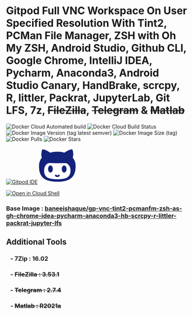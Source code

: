 # Gitpod Full VNC Workspace On User Specified Resolution With Tint2, PCMan File Manager, ZSH with Oh My ZSH, Android Studio, Github CLI, Google Chrome, IntelliJ IDEA, Pycharm, Anaconda3, Android Studio Canary, HandBrake, scrcpy, R, littler, Packrat, JupyterLab, Git LFS, 7z, ~~FileZilla~~, ~~Telegram~~ & ~~Matlab~~

![Docker Cloud Automated build](https://img.shields.io/docker/cloud/automated/baneeishaque/gp-vnc-tint2-pcman-zsh-as-gh-chrome-idea-pycharm-conda3-hb-scrcpy-r-jupyter-lfs-7z-zilla-gram-matlab)
![Docker Cloud Build Status](https://img.shields.io/docker/cloud/build/baneeishaque/gp-vnc-tint2-pcman-zsh-as-gh-chrome-idea-pycharm-conda3-hb-scrcpy-r-jupyter-lfs-7z-zilla-gram-matlab)
![Docker Image Version (tag latest semver)](https://img.shields.io/docker/v/baneeishaque/gp-vnc-tint2-pcman-zsh-as-gh-chrome-idea-pycharm-conda3-hb-scrcpy-r-jupyter-lfs-7z-zilla-gram-matlab/latest)
![Docker Image Size (tag)](https://img.shields.io/docker/image-size/baneeishaque/gp-vnc-tint2-pcman-zsh-as-gh-chrome-idea-pycharm-conda3-hb-scrcpy-r-jupyter-lfs-7z-zilla-gram-matlab/latest)
![Docker Pulls](https://img.shields.io/docker/pulls/baneeishaque/gp-vnc-tint2-pcman-zsh-as-gh-chrome-idea-pycharm-conda3-hb-scrcpy-r-jupyter-lfs-7z-zilla-gram-matlab)
![Docker Stars](https://img.shields.io/docker/stars/baneeishaque/gp-vnc-tint2-pcman-zsh-as-gh-chrome-idea-pycharm-conda3-hb-scrcpy-r-jupyter-lfs-7z-zilla-gram-matlab)

<a href="https://gitpod.io/#https://github.com/Baneeishaque/gp-vnc-tint2-pcman-zsh-as-gh-chrome-idea-pycharm-conda3-hb-scrcpy-r-jupyter-lfs-7z-zilla-gram-matlab"><img src="https://icons-for-free.com/iconfiles/png/512/gitpod-1324440164066425542.png" alt="Gitpod IDE" width="100" height="100"></a>
<a href="https://github1s.com/Baneeishaque/gp-vnc-tint2-pcman-zsh-as-gh-chrome-idea-pycharm-conda3-hb-scrcpy-r-jupyter-lfs-7z-zilla-gram-matlab"><img src="https://raw.githubusercontent.com/conwnet/github1s/master/resources/images/logo.svg" alt="Github1s Editor" width="100" height="100"></a>

[![Open in Cloud Shell](https://gstatic.com/cloudssh/images/open-btn.svg)](https://ssh.cloud.google.com/cloudshell/editor?cloudshell_git_repo=https://github.com/Baneeishaque/gp-vnc-tint2-pcman-zsh-as-gh-chrome-idea-pycharm-conda3-hb-scrcpy-r-jupyter-lfs-7z-zilla-gram-matlab)

### Base Image : [baneeishaque/gp-vnc-tint2-pcmanfm-zsh-as-gh-chrome-idea-pycharm-anaconda3-hb-scrcpy-r-littler-packrat-jupyter-lfs](https://hub.docker.com/repository/docker/baneeishaque/gp-vnc-tint2-pcmanfm-zsh-as-gh-chrome-idea-pycharm-anaconda3-hb-scrcpy-r-littler-packrat-jupyter-lfs)  

## Additional Tools
### &nbsp;&nbsp; - 7Zip : 16.02

### &nbsp;&nbsp; - ~~FileZilla : 3.53.1~~
### &nbsp;&nbsp; - ~~Telegram : 2.7.4~~
### &nbsp;&nbsp; - ~~Matlab : R2021a~~

[//]: # "[![Gitpod ready-to-code](https://img.shields.io/badge/Gitpod-ready--to--code-blue?logo=gitpod)](https://gitpod.io/#https://github.com/Baneeishaque/gp-vnc-tint2-pcman-zsh-as-gh-chrome-idea-pycharm-conda3-hb-scrcpy-r-jupyter-lfs-7z-zilla-gram-matlab)"
